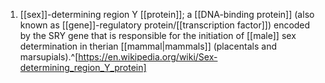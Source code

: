 1. [[sex]]-determining region Y [[protein]]; a [[DNA-binding protein]] (also known as [[gene]]-regulatory protein/[[transcription factor]]) encoded by the SRY gene that is responsible for the initiation of [[male]] sex determination in therian [[mammal|mammals]] (placentals and marsupials).^[https://en.wikipedia.org/wiki/Sex-determining_region_Y_protein]
